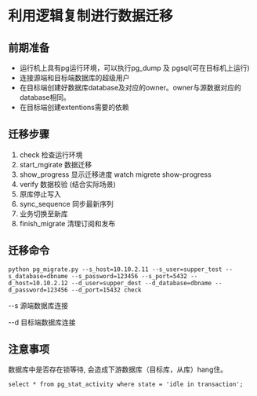 # 利用逻辑复制进行数据迁移

## 前期准备

- 运行机上具有pg运行环境，可以执行pg_dump 及 pgsql(可在目标机上运行)
- 连接源端和目标端数据库的超级用户
- 在目标端创建好数据库database及对应的owner。owner与源数据对应的database相同。
- 在目标端创建extentions需要的依赖

## 迁移步骤

 1. check 检查运行环境
 2. start_mgirate 数据迁移
 3. show_progress 显示迁移进度 watch migrete show-progress
 4. verify        数据校验 (结合实际场景)
 5. 原库停止写入    
 6. sync_sequence 同步最新序列
 7. 业务切换至新库 
 8. finish_migrate 清理订阅和发布

## 迁移命令

```
python pg_migrate.py --s_host=10.10.2.11 --s_user=supper_test --s_database=dbname --s_password=123456 --s_port=5432 --d_host=10.10.2.12 --d_user=supper_dest --d_database=dbname --d_password=123456 --d_port=15432 check

```

--s 源端数据库连接

--d 目标端数据库连接

## 注意事项

数据库中是否存在锁等待, 会造成下游数据库（目标库，从库）hang住。

```
select * from pg_stat_activity where state = 'idle in transaction';
```